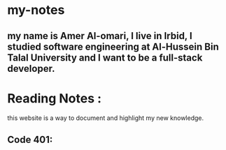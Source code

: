 # my-notes
## my name is Amer Al-omari, I live in Irbid, I studied software engineering at Al-Hussein Bin Talal University and I want to be a full-stack developer. 

#
# Reading Notes :
<!-- the breaking functionality, fixing bug and it leads to aother bug, how hard to add new feature, to leave of a code and start writing a new one, these are a common issuse in programming 

To avoid these issuse, the developers should develop a mindset that every developer should have.
Here are the key points:


 1. Understand the purpos of the software: it's to help people, not to show off how genius you are



 2. all programmers are designers:
  if you desing a bad system your software life time will be short


3. misunderstanding: developers who don't fully understand their work tend to develop complex systems, you must be sure that you fully understand the systems and tools you are working with.



4. Simplicity: a “bad developer” is just somebody who fails to reduce complexity, a good developer creates things that are easy to understand so that it’s really easy to shake out all the bugs.



5. Complexity: The source of many software failures is complexity, You start out with a simple project that can be completed in one month. Then you add complexity, and the task will take up to three months, First, you will exactly know your software purpose and its definition. Second, you will be as simple as possible in every piece of code you write. Third, when a new feature or change request comes to the discussion table, you will evaluate them based on your software purpose and question them.



6. Maintenance: Maintenance is one of the most important things in software development. Unfortunately, developers usually ignore how important it is, There will always be some implementation of changes. Not only you have to implement them, but you also have to maintain them over time



7. Consistency: Code that isn’t consistent becomes harder to understand. Don’t keep forcing developers to relearn the way your system works every time they look at a new piece of it.



8. Prioritizing: When you face many possible directions, how do you decide which option is the best? What to focus on and which features you should implement?
To answer those questions, there are three important factors that will help you make a better decision.



+ The desirability of a change: How much do you want that change to happen?

+ The value of a change: How much value does the change offer? How much does it help your users?

+ The effort required to perform the change: How much work will you need to do to accomplish this change?



9. Solving Problems: The first step is understanding. Know exactly what is being asked. Most hard problems are hard because you don’t understand them. Write down your problem and try to explain it to someone else.
The second step is planning. Don’t take action. Sleep on it. Give your brain some time to analyze the problem and process the information but don’t spend too much time on planning

The third step is dividing. Don’t try to solve one big problem. When you look at the problem as a whole, it can scare you. Divide it into smaller tasks and solve each sub-problem one by one. Once you solve each sub-problem, you connect the dots.



10. Good enough is fine: Whether creating a new project or adding a feature to existing system developers tend to plan everything out in detail from the beginning,

they want the first version to be perfect. They don’t focus on the problem they will solve and how their software will help people. 


Start small, improve it, then extend.

The incremental design should be your guide. Here is how you would use it to design a calculator:


+ Plan a system that does only addition and nothing else.


+ Implement it.

+ Improve the now-existing system’s design so you can add other operations also.


+ Plan subtraction and repeat step 2 and 3.


+ Plan multiplication and repeat step 2 and 3.


+ Plan division and repeat step 2 and 3.
 

11. Predictions: “A prediction is simply a forecast that something will happen in the future. It could be factual and based on some kind of objective data or it could be based on an assumption.” **Being too generic involves a lot of code that isn’t needed**<br>
You can’t predict the future, so no matter how generic your solution is, it will not be generic enough to satisfy the actual future requirements you will have. Most probably, this time will never come and the code you wrote to solve future problems will increase complexity, so don’t predict to future. Be only as generic as you know you need to be right now.



12. Assumptions: one of the great killers of a software project is assumptions, an assumption can kill a software project, to avoid assumptions follow this simple rule:
Code should be designed based on what you know now, not on what you think will happen in the future.



13. Automation:
don’t spend your time on repetitive tasks. Set them up and forget about them. They can work while you are sleeping. When you realize that you are doing something again and again, just remember this rule:

    If you can automate it, automate it.


14. Productivity: your main goal should be keeping your code base as small as possible. The question is not How can I write more code? rather it should be “How can I remove more code?”


15. Testing





16. (Under)Estimation



17. Running Away From Rewriting: there are many cases that you should consider to rewrite your code from scratch But here is simple advice for you:

**Refactoring should be the first option.**


18. Documentation and Commenting

19. Picking Technologies (Tools, Libraries, etc.)



20. Self-Development


21. Don’t be a hero: **Don’t be obsessive. Know when to quit. Don’t hesitate to ask for help.**


22. Don’t Ask Questions… Ask For Help.
 -->
this website is a way to document and highlight my new knowledge.
## Code 401:
